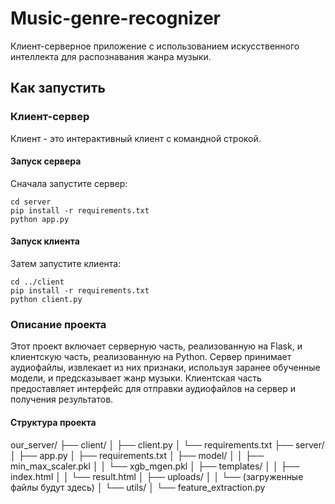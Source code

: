 # Music-genre-recognizer

Клиент-серверное приложение с использованием искусственного интеллекта для распознавания жанра музыки.

## Как запустить

### Клиент-сервер

Клиент - это интерактивный клиент с командной строкой.

#### Запуск сервера

Сначала запустите сервер:

```
cd server
pip install -r requirements.txt
python app.py
```

#### Запуск клиента
Затем запустите клиента:

```
cd ../client
pip install -r requirements.txt
python client.py
```

### Описание проекта
Этот проект включает серверную часть, реализованную на Flask, и клиентскую часть, реализованную на Python. Сервер принимает аудиофайлы, извлекает из них признаки, используя заранее обученные модели, и предсказывает жанр музыки. Клиентская часть предоставляет интерфейс для отправки аудиофайлов на сервер и получения результатов.

#### Структура проекта
our_server/
├── client/
│   ├── client.py
│   └── requirements.txt
├── server/
│   ├── app.py
│   ├── requirements.txt
│   ├── model/
│   │   ├── min_max_scaler.pkl
│   │   └── xgb_mgen.pkl
│   ├── templates/
│   │   ├── index.html
│   │   └── result.html
│   ├── uploads/
│   │   └── (загруженные файлы будут здесь)
│   └── utils/
│       └── feature_extraction.py
